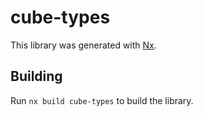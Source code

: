 # cube-types

This library was generated with [Nx](https://nx.dev).

## Building

Run `nx build cube-types` to build the library.
